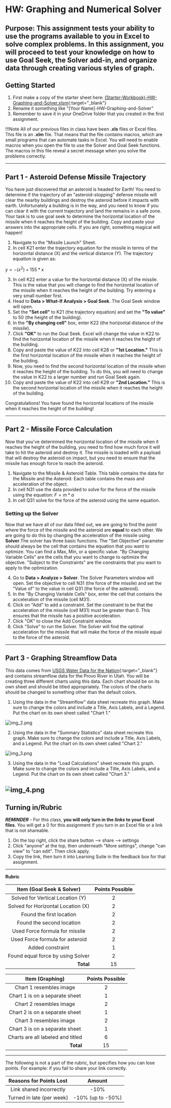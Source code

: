 # HW: Graphing and Numerical Solver

**Purpose:** This assignment tests your ability to use the programs available to you in Excel to solve complex 
problems. In this assignment, you will proceed to test your knowledge on how to use Goal Seek, the Solver add-in, 
and organize data through creating various styles of graph.
---
## Getting Started

1. First make a copy of the starter sheet here: [(Starter-Workbook)-HW-Graphing-and-Solver.xlsm](%28Starter-Workbook%29-HW-Graphing-and-Solver.xlsm){:target="_blank"}
2. Rename it something like "[Your Name]-HW-Graphing-and-Solver"
3. Remember to save it in your OneDrive folder that you created in the first assignment.

!!!Note
      All of our previous files in class have been **.xls** files or Excel files. This file is an **.xlm** file. That means that the file contains macros, which are small programs that can automate tasks in Excel. You will need to enable macros when you open the file to use the Solver and Goal Seek functions. The macros in this file reveal a secret message when you solve the problems correctly.

---

## Part 1 - Asteroid Defense Missile Trajectory

You have just discovered that an asteroid is headed for Earth! You need to determine if the trajectory of an 
"asteroid-stopping" defense missile will clear the nearby buildings and destroy the asteroid before it impacts with earth.
Unfortunately a building is in the way, and you need to know if you can clear it with the current trajectory and 
land the remains in a safe zone. Your task is to use goal seek to determine the horizontal location of the missile when it reaches the height of the 
building. Copy 
and paste your answers into the appropriate cells. If you are right, something magical will happen!

1. Navigate to the "Missile Launch" Sheet.
2. In cell K21 enter the trajectory equation for the missile in terms of the horizontal distance (X) and the 
   vertical distance (Y). The trajectory equation is given as: 

$y = -(x^2)+ 155 *x$

3. In cell K22 enter a value for the horizontal distance (X) of the missile. This is the value that you will change to find the 
   horizontal location of the missile when it reaches the height of the building. Try entering a very small number 
   first. 
4. Head to **Data > What-If Analysis > Goal Seek**. The Goal Seek window will open.
5. Set the **"Set cell"** to K21 (the trajectory equation) and set the **"To value"** to 50 (the height of the building).
6. In the **"By changing cell"** box, enter K22 (the horizontal distance of the missile).
7. Click **"OK"** to run the Goal Seek. Excel will change the value in K22 to find the horizontal location of the missile when it reaches the height of the building.
8. Copy and paste the value of K22 into cell K28 or **"1st Location."** This is the first horizontal location of the 
   missile when it reaches the height of the building.
9. Now, you need to find the second horizontal location of the missile when it reaches the height of the building. 
   To do this, you will need to change the value in K22 to a larger number and run Goal Seek again.
10. Copy and paste the value of K22 into cell K29 or **"2nd Location."** This is the second horizontal location of 
    the missile when it reaches the height of the building.

Congratulations! You have found the horizontal locations of the missile when it reaches the height of the building!

---

## Part 2 - Missile Force Calculation 

Now that you've determined the horizontal location of the missile when it reaches the height of the building, 
    you need to find how much 
force it will take to hit the asteroid and destroy it. The missile is loaded with a payload that will destroy the 
asteroid on impact, but you need to ensure that the missile has enough force to reach the asteroid.

1. Navigate to the Missile & Asteroid Table. This table contains the data for the Missile and the Asteroid. Each 
   table contains the mass and acceleration of the object.
2. In cell N31 use the data provided to solve for the force of the missile using the equation: $F=m*a$
3. In cell Q31  solve for the force of the asteroid using the same equation.

### Setting up the Solver

Now that we have all of our data filled out, we are going to find the point where the force of the missile and 
   the asteroid are **equal** to each other. We are going to do this by changing the acceleration of the missile using 
**Solver**.The solver has three basic functions. The "Set Objective" parameter should always be the cell that contains the 
equation that you want to optimize. You can find a Max, Min, or a specific value. "By Changing Variable Cells" are 
the cells that you want to change to optimize the objective. "Subject to the Constraints" are the constraints that you want to apply to the optimization.

4. Go to **Data > Analyze > 
Solver**. The Solver Parameters window will open. Set the objective to cell N31 (the force of the missile) and set the 
    "Value of" to the value in cell Q31 (the force of the asteroid).
5. In the "By Changing Variable Cells" box, enter the cell that contains the acceleration of the missile (cell M31).
6. Click on "Add" to add a constraint. Set the constraint to be that the acceleration of the missile (cell M31) must 
   be greater than 0. This ensures that the missile has a positive acceleration.
7. Click "OK" to close the Add Constraint window.
8. Click "Solve" to run the Solver. The Solver will find the optimal acceleration for the missile that will make the 
   force of the missile equal to the force of the asteroid.

---
## Part 3 - Graphing Streamflow Data

This data comes from [USGS Water Data for the Nation](https://waterdata.usgs.gov/nwis){:target="_blank"} and contains 
streamflow data for the 
    Provo River in Utah. You will be creating three different charts using this data. Each chart should be on its own 
    sheet and should be titled appropriately. The colors of the charts should be changed to something other than the default colors.
1. Using the data in the "Streamflow" data sheet recreate this graph. Make sure to change the colors and include a 
   Title, Axis Labels, and a Legend. Put the chart on its own sheet called "Chart 1."

![img_2.png](graphing_images/img_2.png)

2. Using the data in the "Summary Statistics" data sheet recreate this graph. Make sure to change the colors and 
   include a 
   Title, Axis Labels, and a Legend. Put the chart on its own sheet called "Chart 2."

![img_3.png](graphing_images/img_3.png)

3. Using the data in the "Load Calculations" sheet recreate this graph. Make sure to change the colors and include a 
   Title, Axis Labels, and a Legend. Put the chart on its own sheet called "Chart 3."

![img_4.png](graphing_images/img_4.png)
---
## Turning in/Rubric

**_REMINDER_** - For this class, **you will only turn in the _links_ to your Excel files**. You will get a 0 for this assignment if you turn in an Excel file or a link that is not shareable. 

1. On the top right, click the share button --> share --> settings
2. Click "anyone" at the top, then underneath "More settings", change "can view" to "can edit". Then click apply. 
3. Copy the link, then turn it into Learning Suite in the feedback box for that assignment.

---

**Rubric**

|           Item (Goal Seek & Solver)            | Points Possible |
|:----------------------------------------------:|:---------------:|
|        Solved for Vertical Location (Y)        |        2        |
|       Solved for Horizontal Location (X)       |        2        |
|            Found the first location            |        2        |
|           Found the second location            |        2        |
|         Used Force formula for missile         |        2        |
|        Used Force formula for asteroid         |        2        |
|                Added constraint                |        1        |
|       Found equal force by using Solver        |        2        |
| <div style="text-align: right">**Total**</div> |       15        |

|                Item (Graphing)                 | Points Possible |
|:----------------------------------------------:|:---------------:|
|            Chart 1 resembles image             |        2        |
|         Chart 1 is on a separate sheet         |        1        |
|            Chart 2 resembles image             |        2        |
|         Chart 2 is on a separate sheet         |        1        |
|            Chart 3 resembles image             |        2        |
|         Chart 3 is on a separate sheet         |        1        |
|       Charts are all labeled and titled        |        6        |
| <div style="text-align: right">**Total**</div> |       15        |

---

The following is not a part of the rubric, but specifies how you can lose points. For example: if you fail to share your link correctly.

| **Reasons for Points Lost** |    **Amount**     |  
|:---------------------------:|:-----------------:|
|   Link shared incorrectly   |       -10%        |
|  Turned in late (per week)  | -10% (up to -50%) |
